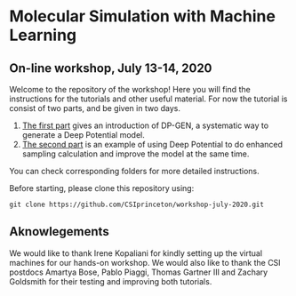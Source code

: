 # Molecular Simulation with Machine Learning
## On-line workshop, July 13-14, 2020

Welcome to the repository of the workshop! Here you will find the instructions for the tutorials and other useful material.
For now the tutorial is consist of two parts, and be given in two days.

1. [The first part](./tutorial/Day-1) gives an introduction of DP-GEN, a systematic way to generate a Deep Potential model.
2. [The second part](./tutorial/Day-2) is an example of using Deep Potential to do enhanced sampling calculation and improve the model at the same time.

You can check corresponding folders for more detailed instructions.

Before starting, please clone this repository using:

`git clone https://github.com/CSIprinceton/workshop-july-2020.git`

## Aknowlegements

We would like to thank Irene Kopaliani for kindly setting up the virtual machines for our hands-on workshop. We would also like to thank the CSI postdocs Amartya Bose, Pablo Piaggi, Thomas Gartner III and Zachary Goldsmith for their testing and improving both tutorials.
